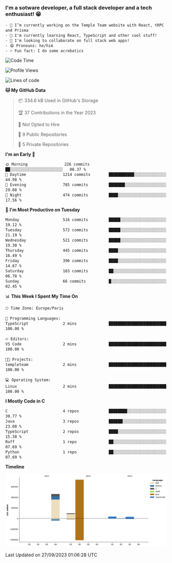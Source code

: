 ### I'm a sotware developer, a full stack developer and a tech enthusiast! 😁
```
- 🔭 I’m currently working on the Temple Team website with React, tRPC and Prisma 
- 🌱 I'm currently learning React, TypeScript and other cool stuff!
- 👯 I'm looking to collaborate on full stack web apps!
- 😄 Pronouns: he/him
- ⚡ Fun fact: I do some acrobatics
```

<!--START_SECTION:waka-->
![Code Time](http://img.shields.io/badge/Code%20Time-2%20mins-blue)

![Profile Views](http://img.shields.io/badge/Profile%20Views-129-blue)

![Lines of code](https://img.shields.io/badge/From%20Hello%20World%20I%27ve%20Written-1.4%20million%20lines%20of%20code-blue)

**🐱 My GitHub Data** 

> 📦 334.6 kB Used in GitHub's Storage 
 > 
> 🏆 37 Contributions in the Year 2023
 > 
> 🚫 Not Opted to Hire
 > 
> 📜 9 Public Repositories 
 > 
> 🔑 5 Private Repositories 
 > 
**I'm an Early 🐤** 

```text
🌞 Morning                226 commits         ██░░░░░░░░░░░░░░░░░░░░░░░   08.37 % 
🌆 Daytime                1214 commits        ███████████░░░░░░░░░░░░░░   44.98 % 
🌃 Evening                785 commits         ███████░░░░░░░░░░░░░░░░░░   29.08 % 
🌙 Night                  474 commits         ████░░░░░░░░░░░░░░░░░░░░░   17.56 % 
```
📅 **I'm Most Productive on Tuesday** 

```text
Monday                   516 commits         █████░░░░░░░░░░░░░░░░░░░░   19.12 % 
Tuesday                  572 commits         █████░░░░░░░░░░░░░░░░░░░░   21.19 % 
Wednesday                521 commits         █████░░░░░░░░░░░░░░░░░░░░   19.30 % 
Thursday                 445 commits         ████░░░░░░░░░░░░░░░░░░░░░   16.49 % 
Friday                   396 commits         ████░░░░░░░░░░░░░░░░░░░░░   14.67 % 
Saturday                 183 commits         ██░░░░░░░░░░░░░░░░░░░░░░░   06.78 % 
Sunday                   66 commits          █░░░░░░░░░░░░░░░░░░░░░░░░   02.45 % 
```


📊 **This Week I Spent My Time On** 

```text
🕑︎ Time Zone: Europe/Paris

💬 Programming Languages: 
TypeScript               2 mins              █████████████████████████   100.00 % 

🔥 Editors: 
VS Code                  2 mins              █████████████████████████   100.00 % 

🐱‍💻 Projects: 
templeteam               2 mins              █████████████████████████   100.00 % 

💻 Operating System: 
Linux                    2 mins              █████████████████████████   100.00 % 
```

**I Mostly Code in C** 

```text
C                        4 repos             ████████░░░░░░░░░░░░░░░░░   30.77 % 
Java                     3 repos             ██████░░░░░░░░░░░░░░░░░░░   23.08 % 
TypeScript               2 repos             ████░░░░░░░░░░░░░░░░░░░░░   15.38 % 
Roff                     1 repo              ██░░░░░░░░░░░░░░░░░░░░░░░   07.69 % 
Python                   1 repo              ██░░░░░░░░░░░░░░░░░░░░░░░   07.69 % 
```



**Timeline**

![Lines of Code chart](https://raw.githubusercontent.com/BennyBellier/BennyBellier/main/assets/bar_graph.png)


 Last Updated on 27/09/2023 01:06:28 UTC
<!--END_SECTION:waka-->
